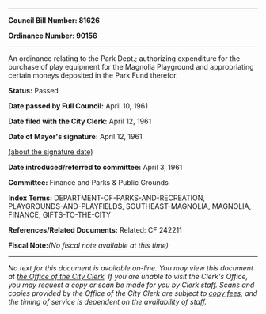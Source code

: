 

********

**Council Bill Number: 81626**
   
**Ordinance Number: 90156**
********

 An ordinance relating to the Park Dept.; authorizing expenditure for the purchase of play equipment for the Magnolia Playground and appropriating certain moneys deposited in the Park Fund therefor.

**Status:** Passed
   
**Date passed by Full Council:** April 10, 1961
   
**Date filed with the City Clerk:** April 12, 1961
   
**Date of Mayor's signature:** April 12, 1961
   
[(about the signature date)](/~public/approvaldate.htm)
   
   
   
**Date introduced/referred to committee:** April 3, 1961
   
**Committee:** Finance and Parks & Public Grounds
   
   
**Index Terms:** DEPARTMENT-OF-PARKS-AND-RECREATION, PLAYGROUNDS-AND-PLAYFIELDS, SOUTHEAST-MAGNOLIA, MAGNOLIA, FINANCE, GIFTS-TO-THE-CITY

**References/Related Documents:** Related: CF 242211

**Fiscal Note:**_(No fiscal note available at this time)_
********

_No text for this document is available on-line. You may view this document at [the Office of the City Clerk](http://www.seattle.gov/leg/clerk/contactUs.htm). If you are unable to visit the Clerk's Office, you may request a copy or scan be made for you by Clerk staff. Scans and copies provided by the Office of the City Clerk are subject to [copy fees](http://clerk.seattle.gov/~public/clerkfees.htm), and the timing of service is dependent on the availability of staff._

